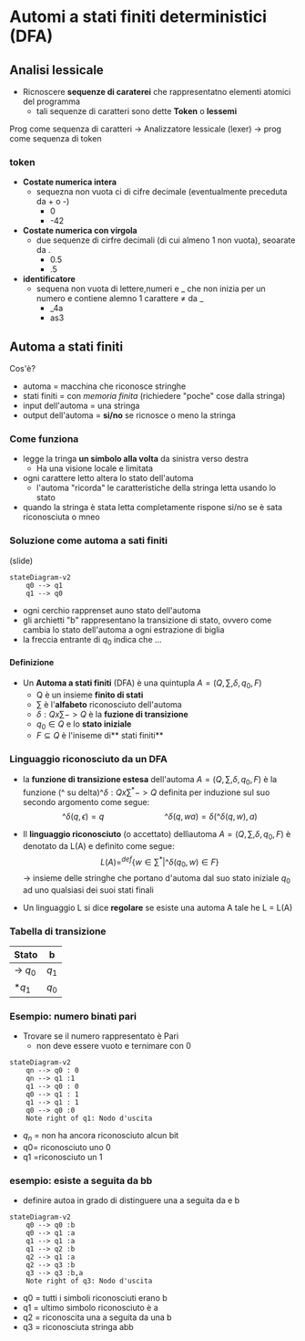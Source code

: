 # Automi a stati finiti deterministici (DFA)
	
## Analisi lessicale
- Ricnoscere **sequenze di caraterei** che rappresentatno elementi atomici del programma
	- tali sequenze di caratteri sono dette **Token** o **lessemi** 

Prog come sequenza di caratteri -> Analizzatore lessicale (lexer) -> prog come sequenza di token

### token
- **Costate numerica intera**
	- sequezna non vuota ci di cifre decimale (eventualmente preceduta da + o -)
		- 0
		- -42
- **Costate numerica con virgola**
	- due sequenze di cirfre decimali (di cui almeno 1 non vuota), seoarate da .
		- 0.5
		- .5     
- **identificatore**
	- sequena non vuota di lettere,numeri e _ che non inizia per un numero e contiene alemno 1 carattere  $\neq$ da _
		- _4a
		- as3

## Automa a stati finiti
Cos'è?
- automa = macchina che riconosce stringhe
- stati finiti = con *memoria finita* (richiedere "poche" cose dalla stringa)
- input dell'automa = una stringa
- output dell'automa = **si/no** se ricnosce o meno la stringa

### Come funziona
- legge la tringa **un simbolo alla volta** da sinistra verso destra
	- Ha una visione locale e limitata
- ogni carattere letto altera lo stato dell'automa
	- l'automa "ricorda"    le caratteristiche della stringa letta usando lo stato
- quando la stringa è stata letta completamente rispone si/no se è sata riconosciuta o mneo

### Soluzione come automa a sati finiti
(slide)
```mermaid 
stateDiagram-v2
	q0 --> q1
	q1 --> q0

```
- ogni cerchio rapprenset auno stato dell'automa
- gli archietti "b" rappresentano la transizione di stato, ovvero come cambia lo stato dell'automa a ogni estrazione di biglia
- la freccia entrante di $q_0$ indica che ...

#### Definizione
- Un **Automa a stati finiti** (DFA) è una quintupla $A=(Q,\sum,\delta,q_0,F)$
	- Q è un insieme **finito di stati**
	- $\sum$ è l'**alfabeto** riconosciuto dell'automa
	- $\delta:Qx\sum -> Q$ è la **fuzione di transizione**
	- $q_0 \in Q$ e lo **stato iniziale**
	- $F \subseteq Q$ è l'iniseme di** stati finiti**

### Linguaggio riconosciuto da un DFA
- la **funzione di transizione estesa** dell'automa $A = (Q, \sum, \delta, q_0, F)$ è la funzione (^ su delta)$\^{\delta} : Q x \sum^* -> Q$ definita per induzione sul suo secondo argomento come segue:
$$\^{\delta} (q,\epsilon)=q \ \ \ \ \ \ \ \ \ \ \  \ \ \ \ \ \ \ \ \ \ \ \ \ \ \ \ \^{\delta} (q,wa) = \delta(\^{\delta} (q,w),a)$$

- Il **linguaggio riconosciuto** (o accettato) dellìautoma $A = (Q, \sum, \delta, q_0, F)$ è denotato da L(A) e definito come segue:
$$L(A)=^{def}\{w \in \sum^* | \^{\delta}(q_0,w) \in F\}$$ -> insieme delle stringhe che portano d'automa dal suo stato iniziale $q_0$ ad uno qualsiasi dei suoi stati finali

- Un linguaggio L si dice **regolare** se esiste una automa A tale he L = L(A)

### Tabella di transizione
| Stato | b|
|---|---|
| -> $q_0$| $q_1$|
|\*$q_1$ | $q_0$  |

### Esempio: numero binati pari
- Trovare se il numero rappresentato è Pari
	- non deve essere vuoto e ternimare con 0
	
	
```mermaid 
stateDiagram-v2 
	qn --> q0 : 0
	qn --> q1 :1
	q1 --> q0 : 0
	q0 --> q1 : 1
	q1 --> q1 : 1
	q0 --> q0 :0
	Note right of q1: Nodo d'uscita

```

- $q_n$ = non ha ancora riconosciuto alcun bit
- q0= riconosciuto uno 0
- q1 =riconosciuto un 1

### esempio: esiste a seguita da bb
- definire autoa in grado di distinguere una a seguita da e b
```mermaid 
stateDiagram-v2 
	q0 --> q0 :b
	q0 --> q1 :a
	q1 --> q1 :a
	q1 --> q2 :b
	q2 --> q1 :a
	q2 --> q3 :b
	q3 --> q3 :b,a	
	Note right of q3: Nodo d'uscita

```

- q0 = tutti i simboli riconosciuti erano b
- q1 = ultimo simbolo riconosciuto è a
- q2 = riconoscita una a seguita da una b
- q3 = riconosciuta stringa abb